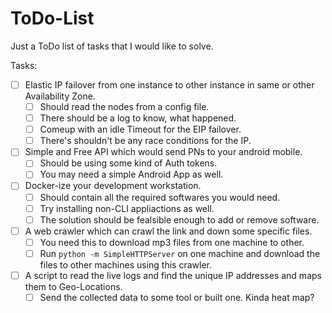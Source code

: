 # ToDo-List
Just a ToDo list of tasks that I would like to solve.

Tasks: 
- [ ] Elastic IP failover from one instance to other instance in same or other Availability Zone.
  - [ ] Should read the nodes from a config file. 
  - [ ] There should be a log to know, what happened. 
  - [ ] Comeup with an idle Timeout for the EIP failover.
  - [ ] There's shouldn't be any race conditions for the IP.

- [ ] Simple and Free API which would send PNs to your android mobile.
  - [ ] Should be using some kind of Auth tokens.
  - [ ] You may need a simple Android App as well. 

- [ ] Docker-ize your development workstation.
  - [ ] Should contain all the required softwares you would need.
  - [ ] Try installing non-CLI appliactions as well.
  - [ ] The solution should be fealsible enough to add or remove software. 

- [ ] A web crawler which can crawl the link and down some specific files.
  - [ ] You need this to download mp3 files from one machine to other.
  - [ ] Run `python -m SimpleHTTPServer` on one machine and download the files to other machines using this crawler.

- [ ] A script to read the live logs and find the unique IP addresses and maps them to Geo-Locations.
  - [ ] Send the collected data to some tool or built one. Kinda heat map?
